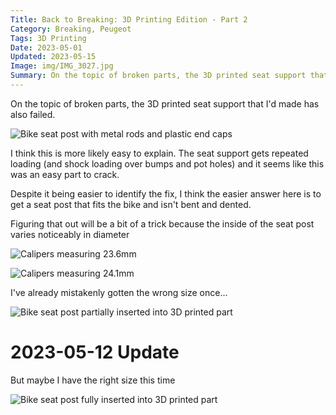 ```yaml
---
Title: Back to Breaking: 3D Printing Edition - Part 2
Category: Breaking, Peugeot
Tags: 3D Printing
Date: 2023-05-01
Updated: 2023-05-15
Image: img/IMG_3027.jpg
Summary: On the topic of broken parts, the 3D printed seat support that I'd made has also failed. 
---
```


On the topic of broken parts, the 3D printed seat support that I'd made has also failed. 

![Bike seat post with metal rods and plastic end caps]({attach}/img/IMG_3027.jpg)

I think this is more likely easy to explain. The seat support gets repeated
loading (and shock loading over bumps and pot holes) and it seems like this was
an easy part to crack.

Despite it being easier to identify the fix, I think the easier answer here is
to get a seat post that fits the bike and isn't bent and dented.

Figuring that out will be a bit of a trick because the inside of the seat post
varies noticeably in diameter

![Calipers measuring 23.6mm]({attach}/img/IMG_3035.jpg)

![Calipers measuring 24.1mm]({attach}/img/IMG_3036.jpg)

I've already mistakenly gotten the wrong size once...

![Bike seat post partially inserted into 3D printed part]({attach}/img/IMG_3037.jpg)

# 2023-05-12 Update

But maybe I have the right size this time

![Bike seat post fully inserted into 3D printed part]({attach}/img/IMG_3083.jpg)
